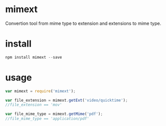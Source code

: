 # mimext
Convertion tool from mime type to extension and extensions to mime type.

# install
```javascript
npm install mimext --save
```

# usage
```javascript
var mimext = require('mimext');

var file_extension = mimext.getExt('video/quicktime');
//file_extension == 'mov'

var file_mime_type = mimext.getMime('pdf');
//file_mime_type == 'application/pdf'
```
